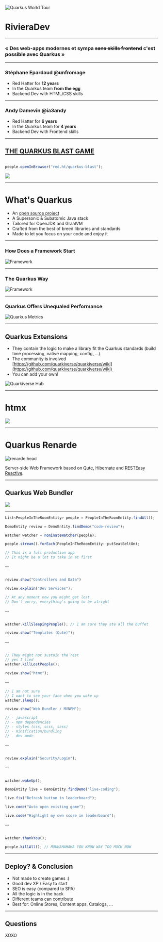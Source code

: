![Quarkus World Tour](demo/legacy/quarkus-blast-demo/assets/worldtour.png)

# RivieraDev

---

### « Des web-apps modernes et sympa ~~sans skills frontend~~ c'est possible avec Quarkus »

---

### Stéphane Epardaud @unfromage

- Red Hatter for **12 years**
- In the Quarkus team **from the egg**
- Backend Dev with HTML/CSS skills

---

### Andy Damevin @ia3andy

- Red Hatter for **6 years**
-  In the Quarkus team for **4 years**
- Backend Dev with Frontend skills


---

## <a href="https://red.ht/quarkus-blast" target="_blank">THE QUARKUS BLAST GAME</a>


```javascript

people.openInBrowser("red.ht/quarkus-blast");


```

![](qr-code-white.png)<!-- .element height="30%" width="30%" -->

---

# What's Quarkus

-  An [open source project](https://quarkus.io/community/)
-  A Supersonic & Subatomic Java stack
- Tailored for OpenJDK and GraalVM
- Crafted from the best of breed libraries and standards
- Made to let you focus on your code and enjoy it


---

### How Does a Framework Start
![Framework](demo/legacy/quarkus-blast-demo/assets/framework-start.png)

---
### The Quarkus Way
![Framework](demo/legacy/quarkus-blast-demo/assets/quarkus-start.png)

---
### Quarkus Offers Unequaled Performance
![Quarkus Metrics](demo/legacy/quarkus-blast-demo/assets/quarkus-metrics.png)

---
## Quarkus Extensions

- &shy;<!-- .element: class="fragment" -->They contain the logic to make a library fit the Quarkus standards (build time processing, native mapping, config, …) 
- &shy;<!-- .element: class="fragment" -->The community is involved [https://github.com/quarkiverse/quarkiverse/wiki](https://github.com/quarkiverse/quarkiverse/wiki)  
- &shy;<!-- .element: class="fragment" -->You can add your own! 

![Quarkiverse Hub](demo/legacy/quarkus-blast-demo/assets/quarkiverse-hub.png)  <!-- .element height="40%" width="40%" class="fragment"  -->

---

# htmx

![](demo/legacy/quarkus-blast-demo/assets/htmx.png)

---

# Quarkus Renarde


![renarde head](demo/assets/renarde-head.svg)

&shy;<!-- .element: class="fragment" -->Server-side Web Framework based on [Qute](https://quarkus.io/guides/qute-reference), [Hibernate](https://quarkus.io/guides/hibernate-orm-panache) and [RESTEasy Reactive](https://quarkus.io/guides/resteasy-reactive).

---

## Quarkus Web Bundler

![](demo/legacy/quarkus-blast-demo/assets/quarkus-web-bundler.png)

---


```javascript
List<PeopleInTheRoomEntity> people = PeopleInTheRoomEntity.findAll();

DemoEntity review = DemoEntity.findDemo("code-review");

Watcher watcher = nominateWatcher(people);

people.stream().forEach(PeopleInTheRoomEntity::putSeatBeltOn);

// This is a full production app
// It might be a lot to take in at first

```
--
```javascript

review.show("Controllers and Data")

review.explain("Dev Services");

// At any moment now you might get lost
// Don't worry, everything's going to be alright

```
--
```javascript

watcher.killSleepingPeople(); // I am sure they ate all the buffet

review.show("Templates (Qute)");

```
--
```javascript

// They might not sustain the rest
// yes I lied
watcher.killLostPeople(); 

review.show("htmx");

```
--
```javascript
// I am not sure 
// I want to see your face when you wake up
watcher.sleep(); 

review.show("Web Bundler / MVNPM");

// - javascript
// - npm dependencies
// - styles (css, scss, sass)
// - minification/bundling
// - dev-mode

```
--
```javascript

review.explain("Security/Login");

```
--
```javascript

watcher.wakeUp(); 

DemoEntity live = DemoEntity.findDemo("live-coding");

live.fix("Refresh button in leaderboard");

live.code("Auto open existing game");

live.code("Highlight my own score in leaderboard");

```
--

```javascript

watcher.thankYou();

people.killAll(); // MOUHAHAHAHA YOU KNOW WAY TOO MUCH NOW


```


---

## Deploy? & Conclusion

- Not made to create games :)
- &shy;<!-- .element: class="fragment" -->Good dev XP / Easy to start
- &shy;<!-- .element: class="fragment" -->SEO is easy (compared to SPA)
- &shy;<!-- .element: class="fragment" -->All the logic is in the back
- &shy;<!-- .element: class="fragment" -->Different teams can contribute
- &shy;<!-- .element: class="fragment" -->Best for: Online Stores,  Content apps, Catalogs, ...



---

## Questions

XOXO

